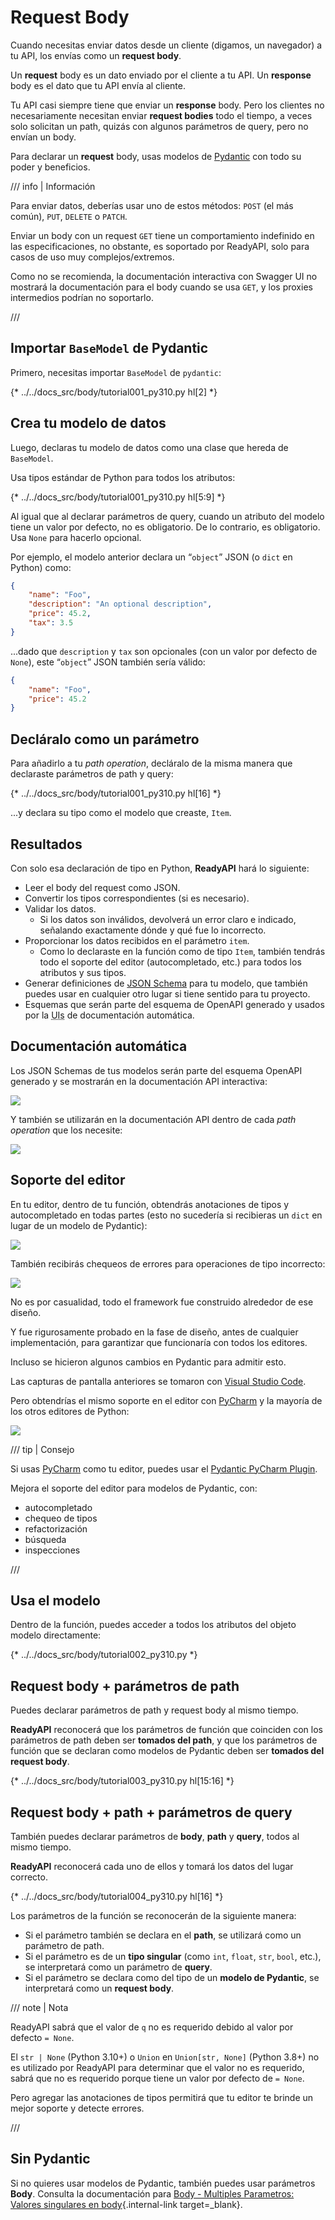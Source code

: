 # Request Body

Cuando necesitas enviar datos desde un cliente (digamos, un navegador) a tu API, los envías como un **request body**.

Un **request** body es un dato enviado por el cliente a tu API. Un **response** body es el dato que tu API envía al cliente.

Tu API casi siempre tiene que enviar un **response** body. Pero los clientes no necesariamente necesitan enviar **request bodies** todo el tiempo, a veces solo solicitan un path, quizás con algunos parámetros de query, pero no envían un body.

Para declarar un **request** body, usas modelos de <a href="https://docs.pydantic.dev/" class="external-link" target="_blank">Pydantic</a> con todo su poder y beneficios.

/// info | Información

Para enviar datos, deberías usar uno de estos métodos: `POST` (el más común), `PUT`, `DELETE` o `PATCH`.

Enviar un body con un request `GET` tiene un comportamiento indefinido en las especificaciones, no obstante, es soportado por ReadyAPI, solo para casos de uso muy complejos/extremos.

Como no se recomienda, la documentación interactiva con Swagger UI no mostrará la documentación para el body cuando se usa `GET`, y los proxies intermedios podrían no soportarlo.

///

## Importar `BaseModel` de Pydantic

Primero, necesitas importar `BaseModel` de `pydantic`:

{* ../../docs_src/body/tutorial001_py310.py hl[2] *}

## Crea tu modelo de datos

Luego, declaras tu modelo de datos como una clase que hereda de `BaseModel`.

Usa tipos estándar de Python para todos los atributos:

{* ../../docs_src/body/tutorial001_py310.py hl[5:9] *}

Al igual que al declarar parámetros de query, cuando un atributo del modelo tiene un valor por defecto, no es obligatorio. De lo contrario, es obligatorio. Usa `None` para hacerlo opcional.

Por ejemplo, el modelo anterior declara un “`object`” JSON (o `dict` en Python) como:

```JSON
{
    "name": "Foo",
    "description": "An optional description",
    "price": 45.2,
    "tax": 3.5
}
```

...dado que `description` y `tax` son opcionales (con un valor por defecto de `None`), este “`object`” JSON también sería válido:

```JSON
{
    "name": "Foo",
    "price": 45.2
}
```

## Decláralo como un parámetro

Para añadirlo a tu *path operation*, decláralo de la misma manera que declaraste parámetros de path y query:

{* ../../docs_src/body/tutorial001_py310.py hl[16] *}

...y declara su tipo como el modelo que creaste, `Item`.

## Resultados

Con solo esa declaración de tipo en Python, **ReadyAPI** hará lo siguiente:

* Leer el body del request como JSON.
* Convertir los tipos correspondientes (si es necesario).
* Validar los datos.
    * Si los datos son inválidos, devolverá un error claro e indicado, señalando exactamente dónde y qué fue lo incorrecto.
* Proporcionar los datos recibidos en el parámetro `item`.
    * Como lo declaraste en la función como de tipo `Item`, también tendrás todo el soporte del editor (autocompletado, etc.) para todos los atributos y sus tipos.
* Generar definiciones de <a href="https://json-schema.org" class="external-link" target="_blank">JSON Schema</a> para tu modelo, que también puedes usar en cualquier otro lugar si tiene sentido para tu proyecto.
* Esquemas que serán parte del esquema de OpenAPI generado y usados por la <abbr title="User Interfaces">UIs</abbr> de documentación automática.

## Documentación automática

Los JSON Schemas de tus modelos serán parte del esquema OpenAPI generado y se mostrarán en la documentación API interactiva:

<img src="/img/tutorial/body/image01.png">

Y también se utilizarán en la documentación API dentro de cada *path operation* que los necesite:

<img src="/img/tutorial/body/image02.png">

## Soporte del editor

En tu editor, dentro de tu función, obtendrás anotaciones de tipos y autocompletado en todas partes (esto no sucedería si recibieras un `dict` en lugar de un modelo de Pydantic):

<img src="/img/tutorial/body/image03.png">

También recibirás chequeos de errores para operaciones de tipo incorrecto:

<img src="/img/tutorial/body/image04.png">

No es por casualidad, todo el framework fue construido alrededor de ese diseño.

Y fue rigurosamente probado en la fase de diseño, antes de cualquier implementación, para garantizar que funcionaría con todos los editores.

Incluso se hicieron algunos cambios en Pydantic para admitir esto.

Las capturas de pantalla anteriores se tomaron con <a href="https://code.visualstudio.com" class="external-link" target="_blank">Visual Studio Code</a>.

Pero obtendrías el mismo soporte en el editor con <a href="https://www.jetbrains.com/pycharm/" class="external-link" target="_blank">PyCharm</a> y la mayoría de los otros editores de Python:

<img src="/img/tutorial/body/image05.png">

/// tip | Consejo

Si usas <a href="https://www.jetbrains.com/pycharm/" class="external-link" target="_blank">PyCharm</a> como tu editor, puedes usar el <a href="https://github.com/koxudaxi/pydantic-pycharm-plugin/" class="external-link" target="_blank">Pydantic PyCharm Plugin</a>.

Mejora el soporte del editor para modelos de Pydantic, con:

* autocompletado
* chequeo de tipos
* refactorización
* búsqueda
* inspecciones

///

## Usa el modelo

Dentro de la función, puedes acceder a todos los atributos del objeto modelo directamente:

{* ../../docs_src/body/tutorial002_py310.py *}

## Request body + parámetros de path

Puedes declarar parámetros de path y request body al mismo tiempo.

**ReadyAPI** reconocerá que los parámetros de función que coinciden con los parámetros de path deben ser **tomados del path**, y que los parámetros de función que se declaran como modelos de Pydantic deben ser **tomados del request body**.

{* ../../docs_src/body/tutorial003_py310.py hl[15:16] *}

## Request body + path + parámetros de query

También puedes declarar parámetros de **body**, **path** y **query**, todos al mismo tiempo.

**ReadyAPI** reconocerá cada uno de ellos y tomará los datos del lugar correcto.

{* ../../docs_src/body/tutorial004_py310.py hl[16] *}

Los parámetros de la función se reconocerán de la siguiente manera:

* Si el parámetro también se declara en el **path**, se utilizará como un parámetro de path.
* Si el parámetro es de un **tipo singular** (como `int`, `float`, `str`, `bool`, etc.), se interpretará como un parámetro de **query**.
* Si el parámetro se declara como del tipo de un **modelo de Pydantic**, se interpretará como un **request body**.

/// note | Nota

ReadyAPI sabrá que el valor de `q` no es requerido debido al valor por defecto `= None`.

El `str | None` (Python 3.10+) o `Union` en `Union[str, None]` (Python 3.8+) no es utilizado por ReadyAPI para determinar que el valor no es requerido, sabrá que no es requerido porque tiene un valor por defecto de `= None`.

Pero agregar las anotaciones de tipos permitirá que tu editor te brinde un mejor soporte y detecte errores.

///

## Sin Pydantic

Si no quieres usar modelos de Pydantic, también puedes usar parámetros **Body**. Consulta la documentación para [Body - Multiples Parametros: Valores singulares en body](body-multiple-params.md#singular-values-in-body){.internal-link target=_blank}.
